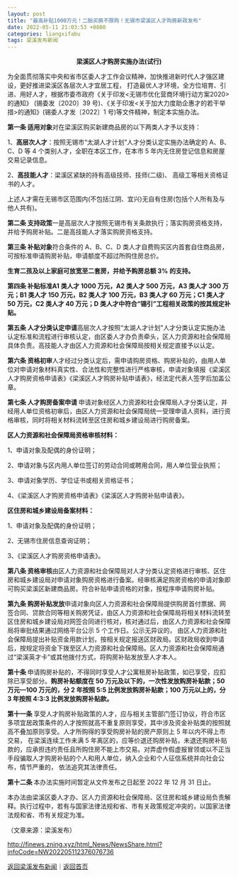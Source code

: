 ```yaml
---
layout: post
title: "最高补贴1000万元！二胎买房不限购！无锡市梁溪区人才购房新政发布"
date: 2022-05-11 21:03:53 +0800
categories: liangxifabu
tags: 梁溪发布新闻
---
```

<p style="text-align:center;"><strong>梁溪区人才购房实施办法(试行) </strong></p><p>为全面贯彻落实中央和省市区委人才工作会议精神，加快推进新时代人才强区建设，更好推进梁溪区各层次人才宜居工程， 打造最优人才环境，全方位培育、引进、用好人才，根据市委市政府《关于印发&lt;无锡市优化营商环境行动方案2020&gt;的通知》 (锡委发〔2020〕39 号)、《关于印发&lt;关于加大力度助企惠才的若干举措&gt;的通知》(锡委人才发〔2022〕1 号)等文件精神，制定本实施办法。 </p><p><strong>第一条 适用对象</strong>对在梁溪区购买新建商品房的以下两类人才予以支持：</p><p>1、<strong>高层次人才</strong>：按照无锡市“太湖人才计划”人才分类认定实施办法确定的 A、B、C、D 等 4 个类别人才，全职在本区工作，在本市 5 年内无住房登记信息和房屋交易记录信息。 </p><p>2、<strong>高技能人才</strong>：梁溪区紧缺的持有高级技师、技师(二级)、 高级工等相关资格证书的人才。 </p><p>上述人才需在无锡市区范围内(不包括江阴、宜兴)无自有住房(包括个人所有及与他人共有)。 </p><p><strong>第二条 支持政策</strong>一是高层次人才按照无锡市有关条款执行；落实购房资格支持，并给予购房补贴。二是高技能人才落实购房资格支持。 </p><p><strong>第三条 补贴对象</strong>符合条件的 A、B、C、D 类人才自费购买区内首套自住商品房，可按标准申请购房补贴，申请额度不超过所购住房总价。 </p><p><strong>生育二孩及以上家庭可放宽至二套房，并给予购房总额 3% 的支持。</strong></p><p><strong>第四条 补贴标准</strong><strong>A1 类人才 1000 万元，A2 类人才 500 万元，A3 类人才 300 万元；B1 类人才 150 万元，B2 类人才 100 万元，B3 类人才 60 万元；C1 类人才 50 万元，C2 类人才 40 万元；D 类人才中符合“锡引”工程相关政策的按其规定补贴。</strong></p><p><strong>第五条 人才分类认定申请</strong>高层次人才按照“太湖人才计划”人才分类认定实施办法认定标准和流程进行审核认定，由区委人才办负责牵头，区人力资源和社会保障局具体负责。高技能人才由区人力资源和社会保障局按相关规定直接予以认定。 </p><p><strong>第六条 资格初审</strong>人才经过分类认定后，需申请购房资格、购房补贴的，由用人单位对申请对象材料真实性、合法性和完整性进行严格审核，申请对象填报《梁溪区人才购房资格申请表》《梁溪区人才购房补贴申请表》，经法定代表人签字后加盖公章。</p><p><strong>第七条 人才购房备案申请 </strong>申请对象经区人力资源和社会保障局人才分类认定，并经用人单位资格初审后，由区人力资源和社会保障局统一受理申请人资料，进行资格审核，同时将相关材料流转至区住房和城乡建设局进行购房备案。 </p><p><strong>区人力资源和社会保障局资格审核材料：</strong></p><p>1、申请对象及配偶的身份证明；</p><p>2、申请对象与区内用人单位签订的劳动合同或聘用合同，用人单位营业执照； </p><p>3、申请对象学历、学位证书或相关资格证书； </p><p>4、《梁溪区人才购房资格申请表》《梁溪区人才购房补贴申请表》。</p><p><strong>区住房和城乡建设局备案材料： </strong></p><p>1、申请对象及配偶的身份证明； </p><p>2、无锡市住房信息查询证明； </p><p>3、《梁溪区人才购房资格申请表》。 </p><p><strong>第八条 资格审核</strong>由区人力资源和社会保障局对人才分类认定资格进行审核、区住房和城乡建设局对申请对象购房资格进行备案。经审核满足购房资格的申请对象即可购买梁溪区新建商品房。符合补贴申请资格的对象，按程序申请购房补贴。</p><p><strong>第九条 购房补贴发放</strong>申请对象向区人力资源和社会保障局提供购房首付票据、网签合同、贷款合同等相关购房凭证，由区人力资源和社会保障局将相关材料流转至区住房和城乡建设局对网签合同进行核对，核对通过后，由区人力资源和社会保障局将审批结果通过网络平台公示 5 个工作日。公示无异议的， 由区人力资源和社会保障局提出补贴资金用款计划，按相关规定报送区财政局。区财政局收到申请后，按规定将资金下拨至区人力资源和社会保障局。区人力资源和社会保障局通过“梁溪英才卡”或其他拨付方式，将购房补贴发放至人才本人。</p><p><strong>第十条 </strong>申请购房补贴的，不得同时享受人才公寓租房补贴政策，如已享受，应扣除已享受部分。<strong>购房补贴额度在 50 万元及以下的，一次性发放购房补贴款；50 万元—100 万元的，分 2 年按照 5:5 比例发放购房补贴款；100 万元以上的，分 3 年按照 4:3:3 比例发放购房补贴款。</strong></p><p><strong>第十一条 </strong>享受人才购房补贴政策的人才，应与相关主管部门签订协议，符合市区多项宜居政策条件的人才按照就高不重复原则享受，其中涉及资金补贴类的按照就高不叠加原则享受。人才所购得的享受购房补贴的房产原则上 5 年以内不得上市交易， 在梁溪连续工作未满 5 年离区的，应等价退还购房补贴，未退还购房补贴款的，应承担违约责任且所购住房不能上市交易。对弄虚作假虚报冒领或以不正当手段骗取人才购房补贴的个人和用人单位，纳入企业和个人征信系统并向社会公布，情节严重的， 依法追究其法律责任。 </p><p><strong>第十二条 </strong>本办法实施时间暂定从文件发布之日起至 2022 年 12 月 31 日止。 </p><p>本办法由梁溪区委人才办、区人力资源和社会保障局、区住房和城乡建设局负责解释。执行过程中，若有与国家法律法规和省、市有关政策规定冲突的，以国家法律法规和省、市有关规定为准。</p><p class="em_media">（文章来源：梁溪发布）</p>

<http://finews.zning.xyz/html_News/NewsShare.html?infoCode=NW202205112376076736>

[返回梁溪发布新闻](//finews.withounder.com/category/liangxifabu.html)｜[返回首页](//finews.withounder.com/)